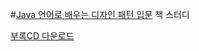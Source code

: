 #[Java 언어로 배우는 디자인 패턴 입문](http://www.kyobobook.co.kr/product/detailViewKor.laf?barcode=9788931436914) 책 스터디


[부록CD 다운로드](http://www.youngjin.com/book/book_detail.asp?prod_cd=9788931436914&seq=4628&cate_cd=1&child_cate_cd=4&goPage=1&orderByCd=1&searchType=Y&keyword1=java%20%BE%F0%BE%EE%B7%CE%20%B9%E8%BF%EC%B4%C2%20%B5%F0%C0%DA%C0%CE%20%C6%D0%C5%CF#nolink)
